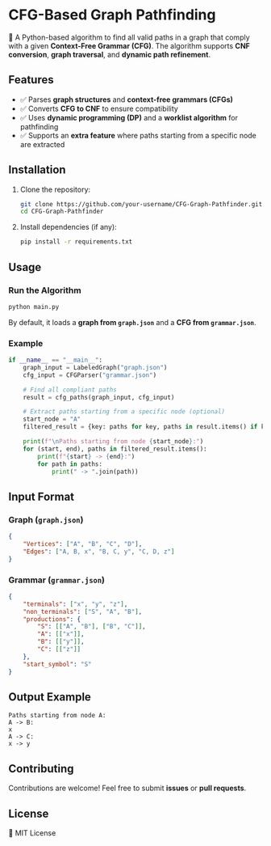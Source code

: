 # CFG-Based Graph Pathfinding

🚀 A Python-based algorithm to find all valid paths in a graph that comply with a given **Context-Free Grammar (CFG)**. The algorithm supports **CNF conversion**, **graph traversal**, and **dynamic path refinement**.

## Features
- ✅ Parses **graph structures** and **context-free grammars (CFGs)**  
- ✅ Converts **CFG to CNF** to ensure compatibility  
- ✅ Uses **dynamic programming (DP)** and a **worklist algorithm** for pathfinding  
- ✅ Supports an **extra feature** where paths starting from a specific node are extracted  

## Installation

1. Clone the repository:
   ```bash
   git clone https://github.com/your-username/CFG-Graph-Pathfinder.git
   cd CFG-Graph-Pathfinder
   ```
2. Install dependencies (if any):
   ```bash
   pip install -r requirements.txt
   ```

## Usage
### Run the Algorithm
```bash
python main.py
```
By default, it loads a **graph from `graph.json`** and a **CFG from `grammar.json`**.

### Example
```python
if __name__ == "__main__":
    graph_input = LabeledGraph("graph.json")
    cfg_input = CFGParser("grammar.json")

    # Find all compliant paths
    result = cfg_paths(graph_input, cfg_input)

    # Extract paths starting from a specific node (optional)
    start_node = "A"
    filtered_result = {key: paths for key, paths in result.items() if key[0] == start_node}

    print(f"\nPaths starting from node {start_node}:")
    for (start, end), paths in filtered_result.items():
        print(f"{start} -> {end}:")
        for path in paths:
            print(" -> ".join(path))
```

## Input Format
### Graph (`graph.json`)
```json
{
    "Vertices": ["A", "B", "C", "D"],
    "Edges": ["A, B, x", "B, C, y", "C, D, z"]
}
```

### Grammar (`grammar.json`)
```json
{
    "terminals": ["x", "y", "z"],
    "non_terminals": ["S", "A", "B"],
    "productions": {
        "S": [["A", "B"], ["B", "C"]],
        "A": [["x"]],
        "B": [["y"]],
        "C": [["z"]]
    },
    "start_symbol": "S"
}
```

## Output Example
```
Paths starting from node A:
A -> B:
x
A -> C:
x -> y
```

## Contributing
Contributions are welcome! Feel free to submit **issues** or **pull requests**.

## License
📜 MIT License

